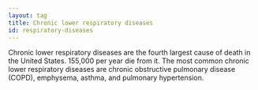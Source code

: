 ```yaml
---
layout: tag
title: Chronic lower respiratory diseases
id: respiratory-diseases
---
```

Chronic lower respiratory diseases are the fourth largest cause of death in the United States. 155,000 per year die from it. The most common chronic lower respiratory diseases are chronic obstructive pulmonary disease (COPD), emphysema, asthma, and pulmonary hypertension.
